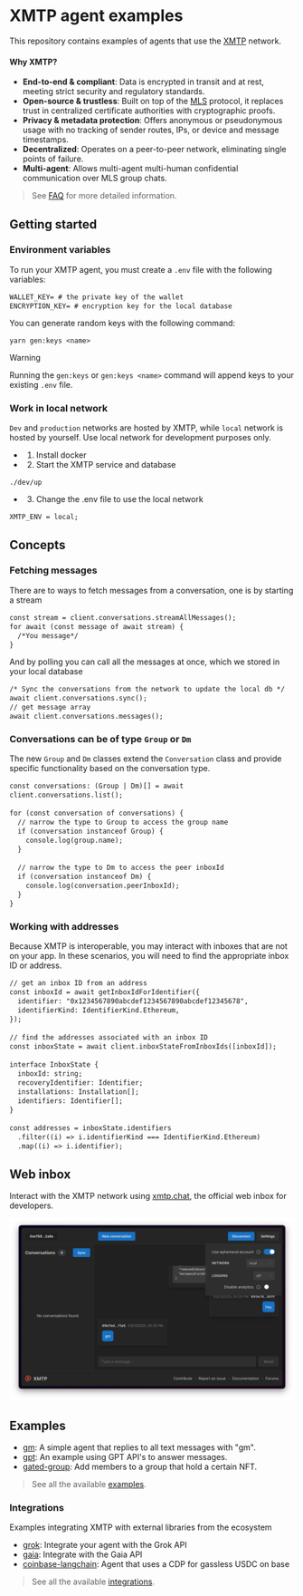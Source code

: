 # XMTP agent examples

This repository contains examples of agents that use the [XMTP](https://docs.xmtp.org/) network.

#### Why XMTP?

- **End-to-end & compliant**: Data is encrypted in transit and at rest, meeting strict security and regulatory standards.
- **Open-source & trustless**: Built on top of the [MLS](https://messaginglayersecurity.rocks/) protocol, it replaces trust in centralized certificate authorities with cryptographic proofs.
- **Privacy & metadata protection**: Offers anonymous or pseudonymous usage with no tracking of sender routes, IPs, or device and message timestamps.
- **Decentralized**: Operates on a peer-to-peer network, eliminating single points of failure.
- **Multi-agent**: Allows multi-agent multi-human confidential communication over MLS group chats.

> See [FAQ](https://docs.xmtp.org/intro/faq) for more detailed information.

## Getting started

### Environment variables

To run your XMTP agent, you must create a `.env` file with the following variables:

```tsx
WALLET_KEY= # the private key of the wallet
ENCRYPTION_KEY= # encryption key for the local database
```

You can generate random keys with the following command:

```tsx
yarn gen:keys <name>
```

> [!WARNING]
> Running the `gen:keys` or `gen:keys <name>` command will append keys to your existing `.env` file.

### Work in local network

`Dev` and `production` networks are hosted by XMTP, while `local` network is hosted by yourself. Use local network for development purposes only.

- 1. Install docker
- 2. Start the XMTP service and database

```tsx
./dev/up
```

- 3. Change the .env file to use the local network

```tsx
XMTP_ENV = local;
```

## Concepts

### Fetching messages

There are to ways to fetch messages from a conversation, one is by starting a stream

```tsx
const stream = client.conversations.streamAllMessages();
for await (const message of await stream) {
  /*You message*/
}
```

And by polling you can call all the messages at once, which we stored in your local database

```tsx
/* Sync the conversations from the network to update the local db */
await client.conversations.sync();
// get message array
await client.conversations.messages();
```

### Conversations can be of type `Group` or `Dm`

The new `Group` and `Dm` classes extend the `Conversation` class and provide specific functionality based on the conversation type.

```tsx
const conversations: (Group | Dm)[] = await client.conversations.list();

for (const conversation of conversations) {
  // narrow the type to Group to access the group name
  if (conversation instanceof Group) {
    console.log(group.name);
  }

  // narrow the type to Dm to access the peer inboxId
  if (conversation instanceof Dm) {
    console.log(conversation.peerInboxId);
  }
}
```

### Working with addresses

Because XMTP is interoperable, you may interact with inboxes that are not on your app. In these scenarios, you will need to find the appropriate inbox ID or address.

```tsx
// get an inbox ID from an address
const inboxId = await getInboxIdForIdentifier({
  identifier: "0x1234567890abcdef1234567890abcdef12345678",
  identifierKind: IdentifierKind.Ethereum,
});

// find the addresses associated with an inbox ID
const inboxState = await client.inboxStateFromInboxIds([inboxId]);

interface InboxState {
  inboxId: string;
  recoveryIdentifier: Identifier;
  installations: Installation[];
  identifiers: Identifier[];
}

const addresses = inboxState.identifiers
  .filter((i) => i.identifierKind === IdentifierKind.Ethereum)
  .map((i) => i.identifier);
```

## Web inbox

Interact with the XMTP network using [xmtp.chat](https://xmtp.chat), the official web inbox for developers.

![](/media/chat.png)

## Examples

- [gm](/examples/gm/): A simple agent that replies to all text messages with "gm".
- [gpt](/examples/gpt/): An example using GPT API's to answer messages.
- [gated-group](/examples/gated-group/): Add members to a group that hold a certain NFT.

> See all the available [examples](/examples/).

### Integrations

Examples integrating XMTP with external libraries from the ecosystem

- [grok](/integrations/grok/): Integrate your agent with the Grok API
- [gaia](/integrations/gaia/): Integrate with the Gaia API
- [coinbase-langchain](/integrations/coinbase-langchain/): Agent that uses a CDP for gassless USDC on base

> See all the available [integrations](/integrations/).
